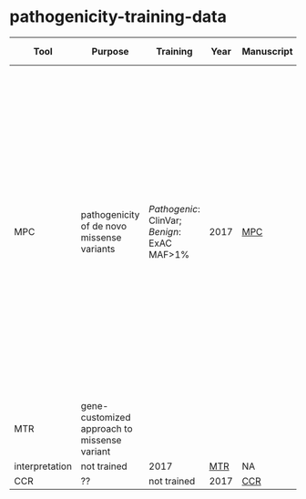 # pathogenicity-training-data

| Tool | Purpose | Training | Year | Manuscript | Training Description |
| --- | --- | --- | --- | --- | --- |
| MPC | pathogenicity of  de novo missense variants | *Pathogenic*: ClinVar; *Benign*: ExAC MAF>1% | 2017 | [MPC](https://www.biorxiv.org/content/biorxiv/early/2017/06/12/148353.full.pdf) | We selected missense variants with a minor allele frequency (MAF) > 1% in ExAC as our benign set (n = 82,932 variants after removing those variants missing one of the metrics) and used the ClinVar missense variants found in haploinsufficient genes that cause severe disease as our set of pathogenic variants (n = 402 after removing variants missing one of the metrics). |
| MTR | gene-customized approach to missense variant
interpretation | not trained | 2017 | [MTR](https://genome.cshlp.org/content/early/2017/08/30/gr.226589.117.full.pdf) | NA |
| CCR | ?? | not trained | 2017 | [CCR](https://www.biorxiv.org/content/biorxiv/early/2017/11/22/220814.full.pdf) | NA |
